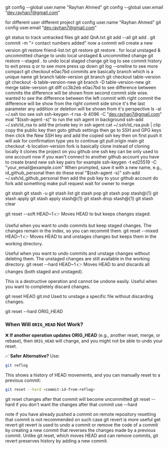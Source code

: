 git config --global user.name "Rayhan Ahmed"
git config --global user.email “dev.rayhan7@gmail.com”

for different user different project
git config user.name "Rayhan Ahmed"
git config user.email “dev.rayhan7@gmail.com”

git status
to track untracked files
git add QnA.txt
git add --all
git add .
git commit -m ":zap: contact numbers added"
now a commit will create a new version
git restore friend-list.txt
git restore <directory>
git restore . for local unstaged & uncommitted change to undo local unstaged & uncommitted change
git restore --staged . to undo local staged change
git log to see commit history to exit press q or to see more press up down
git log --oneline to see more compact
git checkout e0ac7bd commits are basically branch which is a unique name 
git branch table-version
git branch
git checkout table-version
git checkout -b table-version-new
git branch -D table-version-new
git merge table-version
git diff cc3b2eb e0ac7bd to see difference between commits the difference will be shown from second commit side wise. wanted to see the difference between the left commit with right commit the difference will be show from the right commit side since it's the last parameter any addition or deletion will be shown from it's perspective
ls -al ~/.ssh too see ssh
ssh-keygen -t rsa -b 4096 -C "dev.rayhan7@gmail.com"
eval "$(ssh-agent -s)” to run the ssh agent in background
ssh-add ~/.ssh/id_rsa to add the private key in ssh agent
cat ~/.ssh/id_rsa.pub | clip copy the public key
then goto github settings then go to SSH and GPG keys then click the New SSH key and add the copied ssh key then on first push it will ask for confirmation type yes to continue
git pull origin main
git checkout -b location-version
fork is basically clone instead of cloning locally it clones the project on you github
one ssh key can be only used to one account now if you wan't connect to another github account you have to create brand new ssh key pairs
for example 
ssh-keygen -t ed25519 -C "your_email@example.com"
When prompted, save it with a new name, e.g., id_github_personal
then do these
eval "$(ssh-agent -s)"
ssh-add ~/.ssh/id_github_personal
then add the pub key to your github account
do fork add something make pull request wait for owner to merge

git stash
git stash -u
git stash list
git stash pop
git stash pop stash@{1}
git stash apply
git stash apply stash@{1}
git stash drop stash@{1}
git stash clear

git reset --soft HEAD~1
👉 Moves HEAD to <commit> but keeps changes staged.

Useful when you want to undo commits but keep staged changes.
The changes remain in the index, so you can recommit them.
git reset --mixed HEAD~1
👉 Moves HEAD to <commit> and unstages changes but keeps them in the working directory.

Useful when you want to undo commits and unstage changes without deleting them.
The unstaged changes are still available in the working directory.
git reset --hard HEAD~1
👉 Moves HEAD to <commit> and discards all changes (both staged and unstaged).

This is a destructive operation and cannot be undone easily.
Useful when you want to completely discard changes.

git reset HEAD git.md
Used to unstage a specific file without discarding changes.

git reset --hard ORIG_HEAD
### **When Will `ORIG_HEAD` Not Work?**
❌ **If another operation updates ORIG_HEAD** (e.g., another reset, merge, or rebase), then `ORIG_HEAD` will change, and you might not be able to undo your reset.

✅ **Safer Alternative?**
Use:
```sh
git reflog
```
This shows a history of HEAD movements, and you can manually reset to a previous commit:
```sh
git reset --hard <commit-id-from-reflog>
```
git reset <commit-id> changes after that commit will become uncommitted
git reset --hard <commit-id> if you don't want the changes after that commit use --hard

note if you have already pushed a commit on remote repository resetting that commit is not recommended on such case git revert is more useful
get revert <commit-id>
git revert is used to undo a commit or remove the code of a commit by creating a new commit that reverses the changes made by a previous commit. Unlike git reset, which moves HEAD and can remove commits, git revert preserves history by adding a new commit.
